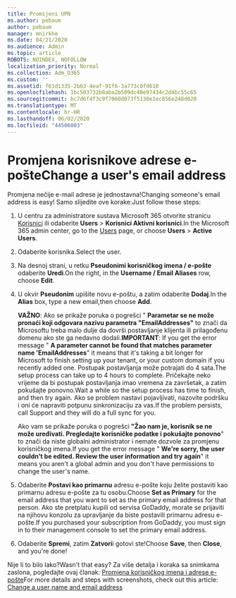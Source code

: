 ```yaml
---
title: Promijeni UPN
ms.author: pebaum
author: pebaum
manager: mnirkhe
ms.date: 04/21/2020
ms.audience: Admin
ms.topic: article
ROBOTS: NOINDEX, NOFOLLOW
localization_priority: Normal
ms.collection: Adm_O365
ms.custom: ''
ms.assetid: f61d1335-2b63-4eaf-91f6-3a773c0fd610
ms.openlocfilehash: 1bc503732b8aba2b509dc48e97434c2d4bc55c65
ms.sourcegitcommit: bc7d6f4f3c9f7060d073f5130e1ec856e248d020
ms.translationtype: MT
ms.contentlocale: hr-HR
ms.lasthandoff: 06/02/2020
ms.locfileid: "44506003"
---
```

# <a name="change-a-users-email-address"></a><span data-ttu-id="64d53-102">Promjena korisnikove adrese e-pošte</span><span class="sxs-lookup"><span data-stu-id="64d53-102">Change a user's email address</span></span>

<span data-ttu-id="64d53-103">Promjena nečije e-mail adrese je jednostavna!</span><span class="sxs-lookup"><span data-stu-id="64d53-103">Changing someone's email address is easy!</span></span> <span data-ttu-id="64d53-104">Samo slijedite ove korake:</span><span class="sxs-lookup"><span data-stu-id="64d53-104">Just follow these steps:</span></span>
  
1. <span data-ttu-id="64d53-105">U centru za administratore sustava Microsoft 365 otvorite stranicu [Korisnici](https://go.microsoft.com/fwlink/p/?linkid=834822) ili odaberite **Users** \> **Korisnici Aktivni korisnici**.</span><span class="sxs-lookup"><span data-stu-id="64d53-105">In the Microsoft 365 admin center, go to the [Users](https://go.microsoft.com/fwlink/p/?linkid=834822) page, or choose **Users** \> **Active Users**.</span></span>
    
2. <span data-ttu-id="64d53-106">Odaberite korisnika.</span><span class="sxs-lookup"><span data-stu-id="64d53-106">Select the user.</span></span>
    
3. <span data-ttu-id="64d53-107">Na desnoj strani, u retku **Pseudonimi korisničkog imena / e-pošte** odaberite **Uredi**.</span><span class="sxs-lookup"><span data-stu-id="64d53-107">On the right, in the **Username / Email Aliases** row, choose **Edit**.</span></span>
    
4. <span data-ttu-id="64d53-108">U okvir **Pseudonim** upišite novu e-poštu, a zatim odaberite **Dodaj**.</span><span class="sxs-lookup"><span data-stu-id="64d53-108">In the **Alias** box, type a new email,then choose **Add**.</span></span>
    
    <span data-ttu-id="64d53-109">**VAŽNO**: Ako se prikaže poruka o pogrešci " **Parametar se ne može pronaći koji odgovara nazivu parametra "EmailAddresses"** to znači da Microsoftu treba malo dulje da dovrši postavljanje klijenta ili prilagođenu domenu ako ste ga nedavno dodali.</span><span class="sxs-lookup"><span data-stu-id="64d53-109">**IMPORTANT**: If you get the error message " **A parameter cannot be found that matches parameter name 'EmailAddresses**" it means that it's taking a bit longer for Microsoft to finish setting up your tenant, or your custom domain if you recently added one.</span></span> <span data-ttu-id="64d53-110">Postupak postavljanja može potrajati do 4 sata.</span><span class="sxs-lookup"><span data-stu-id="64d53-110">The setup process can take up to 4 hours to complete.</span></span> <span data-ttu-id="64d53-111">Pričekajte neko vrijeme da bi postupak postavljanja imao vremena za završetak, a zatim pokušajte ponovno.</span><span class="sxs-lookup"><span data-stu-id="64d53-111">Wait a while so the setup process has time to finish, and then try again.</span></span> <span data-ttu-id="64d53-112">Ako se problem nastavi pojavljivati, nazovite podršku i oni će napraviti potpunu sinkronizaciju za vas.</span><span class="sxs-lookup"><span data-stu-id="64d53-112">If the problem persists, call Support and they will do a full sync for you.</span></span>
    
    <span data-ttu-id="64d53-113">Ako vam se prikaže poruka o pogrešci **"Žao nam je, korisnik se ne može uređivati. Pregledajte korisničke podatke i pokušajte ponovno**" to znači da niste globalni administrator i nemate dozvole za promjenu korisničkog imena.</span><span class="sxs-lookup"><span data-stu-id="64d53-113">If you get the error message " **We're sorry, the user couldn't be edited. Review the user information and try again**" it means you aren't a global admin and you don't have permissions to change the user's name.</span></span>
    
5. <span data-ttu-id="64d53-114">Odaberite **Postavi kao primarnu** adresu e-pošte koju želite postaviti kao primarnu adresu e-pošte za tu osobu.</span><span class="sxs-lookup"><span data-stu-id="64d53-114">Choose **Set as Primary** for the email address that you want to set as the primary email address for that person.</span></span> <span data-ttu-id="64d53-115">Ako ste pretplatu kupili od servisa GoDaddy, morate se prijaviti na njihovu konzolu za upravljanje da biste postavili primarnu adresu e-pošte.</span><span class="sxs-lookup"><span data-stu-id="64d53-115">If you purchased your subscription from GoDaddy, you must sign in to their management console to set the primary email address.</span></span> 
    
6. <span data-ttu-id="64d53-116">Odaberite **Spremi**, zatim **Zatvori**i gotovi ste!</span><span class="sxs-lookup"><span data-stu-id="64d53-116">Choose **Save**, then **Close**, and you're done!</span></span>
    
<span data-ttu-id="64d53-117">Nije li to bilo lako?</span><span class="sxs-lookup"><span data-stu-id="64d53-117">Wasn't that easy?</span></span> <span data-ttu-id="64d53-118">Za više detalja i koraka sa snimkama zaslona, pogledajte ovaj članak: [Promjena korisničkog imena i adrese e-pošte](https://docs.microsoft.com/microsoft-365/admin/add-users/change-a-user-name-and-email-address)</span><span class="sxs-lookup"><span data-stu-id="64d53-118">For more details and steps with screenshots, check out this article: [Change a user name and email address](https://docs.microsoft.com/microsoft-365/admin/add-users/change-a-user-name-and-email-address)</span></span>
  

